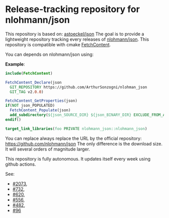 # Release-tracking repository for nlohmann/json

This repository is based on: [astoeckel/json](https://github.com/astoeckel/json)
The goal is to provide a lightweight repository tracking every releases of
[nlohmann/json](https://github.com/nlohmann/json).
This repository is compatible with cmake [FetchContent](https://cmake.org/cmake/help/v3.11/module/FetchContent.html).

You can depends on nlohmann/json using:

**Example**:
~~~cmake
include(FetchContent)

FetchContent_Declare(json
  GIT_REPOSITORY https://github.com/ArthurSonzogni/nlohman_json
  GIT_TAG v2.0.0)

FetchContent_GetProperties(json)
if(NOT json_POPULATED)
  FetchContent_Populate(json)
  add_subdirectory(${json_SOURCE_DIR} ${json_BINARY_DIR} EXCLUDE_FROM_ALL)
endif()

target_link_libraries(foo PRIVATE nlohmann_json::nlohmann_json)
~~~

You can replace always replace the URL by the official repository:
https://github.com/nlohmann/json
The only difference is the download size. It will several orders of magnitude
larger.

This repository is fully autonomous. It updates itself every week using github
actions.

See:
- [#2073](https://github.com/nlohmann/json/issues/2073),
- [#732](https://github.com/nlohmann/json/issues/732),
- [#620](https://github.com/nlohmann/json/issues/620),
- [#556](https://github.com/nlohmann/json/issues/556),
- [#482](https://github.com/nlohmann/json/issues/482),
- [#96](https://github.com/nlohmann/json/issues/96)
